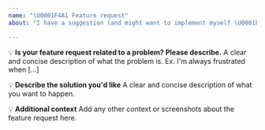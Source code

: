 ```yaml
---
name: "\U0001F4A1 Feature request"
about: "I have a suggestion (and might want to implement myself \U0001F642)! "

---
```


💡 **Is your feature request related to a problem? Please describe.**
A clear and concise description of what the problem is. Ex. I'm always frustrated when [...]

💡 **Describe the solution you'd like**
A clear and concise description of what you want to happen.


💡 **Additional context**
Add any other context or screenshots about the feature request here.
